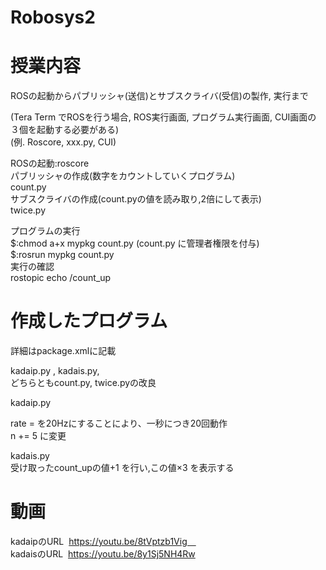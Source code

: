 # Robosys2<br>
# 授業内容<br>
ROSの起動からパブリッシャ(送信)とサブスクライバ(受信)の製作, 実行まで<br>

(Tera Term でROSを行う場合, ROS実行画面, プログラム実行画面, CUI画面の ３個を起動する必要がある)<br>
 (例. Roscore, xxx.py, CUI)<br>
 
ROSの起動:roscore<br>
パブリッシャの作成(数字をカウントしていくプログラム)<br>
count.py<br>
サブスクライバの作成(count.pyの値を読み取り,2倍にして表示)<br>
twice.py<br>

プログラムの実行<br>
$:chmod a+x mypkg count.py (count.py に管理者権限を付与)<br>
$:rosrun mypkg count.py<br>
実行の確認<br>
rostopic echo /count_up <br>





# 作成したプログラム<br>
詳細はpackage.xmlに記載<br>


kadaip.py , kadais.py,<br>
どちらともcount.py, twice.pyの改良<br>


kadaip.py<br>

rate = を20Hzにすることにより、一秒につき20回動作<br>
n += 5 に変更<br>

kadais.py<br>
受け取ったcount_upの値+1 を行い,この値×3 を表示する<br>
# 動画
kadaipのURL  https://youtu.be/8tVptzb1Vig　<br>
kadaisのURL  https://youtu.be/8y1Sj5NH4Rw
